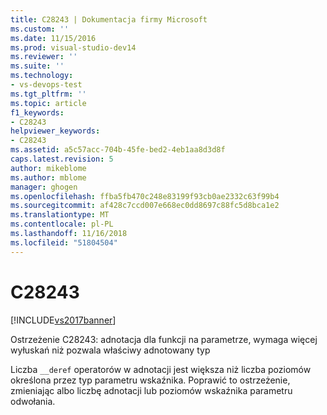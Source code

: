 ```yaml
---
title: C28243 | Dokumentacja firmy Microsoft
ms.custom: ''
ms.date: 11/15/2016
ms.prod: visual-studio-dev14
ms.reviewer: ''
ms.suite: ''
ms.technology:
- vs-devops-test
ms.tgt_pltfrm: ''
ms.topic: article
f1_keywords:
- C28243
helpviewer_keywords:
- C28243
ms.assetid: a5c57acc-704b-45fe-bed2-4eb1aa8d3d8f
caps.latest.revision: 5
author: mikeblome
ms.author: mblome
manager: ghogen
ms.openlocfilehash: ffba5fb470c248e83199f93cb0ae2332c63f99b4
ms.sourcegitcommit: af428c7ccd007e668ec0dd8697c88fc5d8bca1e2
ms.translationtype: MT
ms.contentlocale: pl-PL
ms.lasthandoff: 11/16/2018
ms.locfileid: "51804504"
---
```

# <a name="c28243"></a>C28243
[!INCLUDE[vs2017banner](../includes/vs2017banner.md)]

Ostrzeżenie C28243: adnotacja dla funkcji na parametrze, wymaga więcej wyłuskań niż pozwala właściwy adnotowany typ  
  
 Liczba `__deref` operatorów w adnotacji jest większa niż liczba poziomów określona przez typ parametru wskaźnika. Poprawić to ostrzeżenie, zmieniając albo liczbę adnotacji lub poziomów wskaźnika parametru odwołania.



